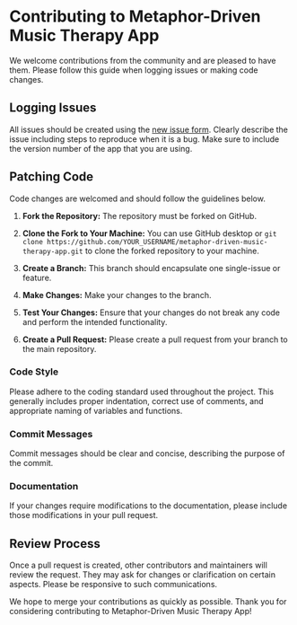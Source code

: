 # Contributing to Metaphor-Driven Music Therapy App

We welcome contributions from the community and are pleased to have them. Please follow this guide when logging issues or making code changes.

## Logging Issues

All issues should be created using the [new issue form](https://github.com/RepositoryOwner/metaphor-driven-music-therapy-app/issues/new). Clearly describe the issue including steps to reproduce when it is a bug. Make sure to include the version number of the app that you are using.

## Patching Code

Code changes are welcomed and should follow the guidelines below.

1. **Fork the Repository:** The repository must be forked on GitHub.
   
2. **Clone the Fork to Your Machine:** You can use GitHub desktop or `git clone https://github.com/YOUR_USERNAME/metaphor-driven-music-therapy-app.git` to clone the forked repository to your machine.
   
3. **Create a Branch:** This branch should encapsulate one single-issue or feature.
   
4. **Make Changes:** Make your changes to the branch.
   
5. **Test Your Changes:** Ensure that your changes do not break any code and perform the intended functionality.
   
6. **Create a Pull Request:** Please create a pull request from your branch to the main repository.

### Code Style

Please adhere to the coding standard used throughout the project. This generally includes proper indentation, correct use of comments, and appropriate naming of variables and functions.

### Commit Messages

Commit messages should be clear and concise, describing the purpose of the commit.

### Documentation

If your changes require modifications to the documentation, please include those modifications in your pull request.

## Review Process

Once a pull request is created, other contributors and maintainers will review the request. They may ask for changes or clarification on certain aspects. Please be responsive to such communications.

We hope to merge your contributions as quickly as possible. Thank you for considering contributing to Metaphor-Driven Music Therapy App!
